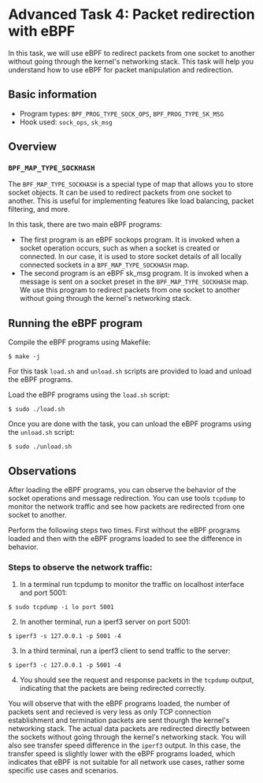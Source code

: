 # Advanced Task 4: Packet redirection with eBPF
In this task, we will use eBPF to redirect packets from one socket to another without going through the kernel's networking stack. This task will help you understand how to use eBPF for packet manipulation and redirection.

## Basic information
- Program types: `BPF_PROG_TYPE_SOCK_OPS`, `BPF_PROG_TYPE_SK_MSG`
- Hook used: `sock_ops`, `sk_msg`

## Overview
### `BPF_MAP_TYPE_SOCKHASH`
The `BPF_MAP_TYPE_SOCKHASH` is a special type of map that allows you to store socket objects. It can be used to redirect packets from one socket to another. This is useful for implementing features like load balancing, packet filtering, and more.

In this task, there are two main eBPF programs:

- The first program is an eBPF sockops program. It is invoked when a socket operation occurs, such as when a socket is created or connected. In our case, it is used to store socket details of all locally connected sockets in a `BPF_MAP_TYPE_SOCKHASH` map.
- The second program is an eBPF sk_msg program. It is invoked when a message is sent on a socket preset in the `BPF_MAP_TYPE_SOCKHASH` map. We use this program to redirect packets from one socket to another without going through the kernel's networking stack.

## Running the eBPF program
Compile the eBPF programs using Makefile:

```console
$ make -j
```

For this task `load.sh` and `unload.sh` scripts are provided to load and unload the eBPF programs. 

Load the eBPF programs using the `load.sh` script:

```console
$ sudo ./load.sh
```

Once you are done with the task, you can unload the eBPF programs using the `unload.sh` script:

```console
$ sudo ./unload.sh
```

## Observations

After loading the eBPF programs, you can observe the behavior of the socket operations and message redirection. You can use tools  `tcpdump` to monitor the network traffic and see how packets are redirected from one socket to another.

Perform the following steps two times. First without the eBPF programs loaded and then with the eBPF programs loaded to see the difference in behavior.

### Steps to observe the network traffic:
1. In a terminal run tcpdump to monitor the traffic on localhost interface and port 5001:

```console
$ sudo tcpdump -i lo port 5001
```

2. In another terminal, run a iperf3 server on port 5001:

```console
$ iperf3 -s 127.0.0.1 -p 5001 -4
```

3. In a third terminal, run a iperf3 client to send traffic to the server:

```console
$ iperf3 -c 127.0.0.1 -p 5001 -4
```

4. You should see the request and response packets in the `tcpdump` output, indicating that the packets are being redirected correctly.

You will observe that with the eBPF programs loaded, the number of packets sent and recieved is very less as only TCP connection establishment and termination packets are sent thourgh the kernel's networking stack. The actual data packets are redirected directly between the sockets without going through the kernel's networking stack. You will also see transfer speed difference in the `iperf3` output. In this case, the transfer speed is slightly lower with the eBPF programs loaded, which indicates that eBPF is not suitable for all network use cases, rather some specific use cases and scenarios.

